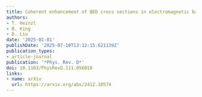 ```yaml
---
title: Coherent enhancement of QED cross sections in electromagnetic backgrounds
authors:
- T. Heinzl
- B. King
- D. Liu
date: '2025-01-01'
publishDate: '2025-07-10T13:12:15.621139Z'
publication_types:
- article-journal
publication: '*Phys. Rev. D*'
doi: 10.1103/PhysRevD.111.056018
links:
- name: arXiv
  url: https://arxiv.org/abs/2412.10574
---
```

